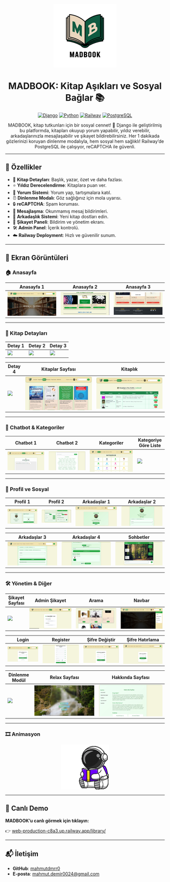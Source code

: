 <p align="center">
  <img src="screenshots/trans1.png" alt="MADBOOK Logo" width="200"/>
</p>

<h1 align="center">MADBOOK: Kitap Aşıkları ve Sosyal Bağlar 📚</h1>

<p align="center">
  <a href="https://www.djangoproject.com/"><img src="https://img.shields.io/badge/Django-4.2-green.svg" alt="Django"></a>
  <a href="https://www.python.org/"><img src="https://img.shields.io/badge/Python-3.11-blue.svg" alt="Python"></a>
  <a href="https://railway.app/"><img src="https://img.shields.io/badge/Hosted-Railway-orange.svg" alt="Railway"></a>
  <a href="https://www.postgresql.org/"><img src="https://img.shields.io/badge/Database-PostgreSQL-blue.svg" alt="PostgreSQL"></a>
</p>

<p align="center">
  MADBOOK, kitap tutkunları için bir sosyal cennet! 📖 Django ile geliştirilmiş bu platformda, kitapları okuyup yorum yapabilir, yıldız verebilir, arkadaşlarınızla mesajlaşabilir ve şikayet bildirebilirsiniz. Her 1 dakikada gözlerinizi koruyan dinlenme modalıyla, hem sosyal hem sağlıklı! Railway’de PostgreSQL ile çalışıyor, reCAPTCHA ile güvenli.
</p>

---

## 🚀 Özellikler

- 📖 **Kitap Detayları**: Başlık, yazar, özet ve daha fazlası.
- ⭐ **Yıldız Derecelendirme**: Kitaplara puan ver.
- 💬 **Yorum Sistemi**: Yorum yap, tartışmalara katıl.
- ⏰ **Dinlenme Modalı**: Göz sağlığınız için mola uyarısı.
- 🔒 **reCAPTCHA**: Spam koruması.
- 📩 **Mesajlaşma**: Okunmamış mesaj bildirimleri.
- 🤝 **Arkadaşlık Sistemi**: Yeni kitap dostları edin.
- 🚨 **Şikayet Paneli**: Bildirim ve yönetim ekranı.
- 🛠️ **Admin Panel**: İçerik kontrolü.
- ☁️ **Railway Deployment**: Hızlı ve güvenilir sunum.

---

## 📸 Ekran Görüntüleri

### 🏠 Anasayfa

| Anasayfa 1 | Anasayfa 2 | Anasayfa 3 |
|-----------|------------|------------|
| ![](screenshots/anasayfa-1.jpg) | ![](screenshots/anasayfa-2.jpg) | ![](screenshots/anasayfa-3.jpg) |

---

### 📖 Kitap Detayları

| Detay 1 | Detay 2 | Detay 3 |
|--------|---------|---------|
| ![](screenshots/detay-sayfası-1.jpg) | ![](screenshots/detay-sayfası-2.jpg) | ![](screenshots/detay-sayfası-3.jpg) |

| Detay 4 | Kitaplar Sayfası | Kitaplık |
|--------|-------------------|----------|
| ![](screenshots/detay-sayfası-4.jpg) | ![](screenshots/book-list.jpg) | ![](screenshots/bookcase-page.jpg) |

---

### 💬 Chatbot & Kategoriler

| Chatbot 1 | Chatbot 2 | Kategoriler | Kategoriye Göre Liste |
|-----------|-----------|-------------|------------------------|
| ![](screenshots/chatbot-1.jpg) | ![](screenshots/chatbot-2.jpg) | ![](screenshots/category-page.jpg) | ![](screenshots/kategoriye-göre-listelenen-kitaplar.jpg) |

---

### 👤 Profil ve Sosyal

| Profil 1 | Profil 2 | Arkadaşlar 1 | Arkadaşlar 2 |
|----------|----------|--------------|--------------|
| ![](screenshots/profil-1.jpg) | ![](screenshots/profil-2.jpg) | ![](screenshots/friends-page-1.jpg) | ![](screenshots/friends-page-2.jpg) |

| Arkadaşlar 3 | Arkadaşlar 4 | Sohbetler |
|--------------|--------------|-----------|
| ![](screenshots/friends-page-3.jpg) | ![](screenshots/friends-page-4.jpg) | ![](screenshots/friends-chat.jpg) |

---

### 🛠️ Yönetim & Diğer

| Şikayet Sayfası | Admin Şikayet | Arama | Navbar |
|-----------------|----------------|-------|--------|
| ![](screenshots/sikayet-sayfası.jpg) | ![](screenshots/admin-sikayet.jpg) | ![](screenshots/search-page.jpg) | ![](screenshots/navbar.jpg) |

| Login | Register | Şifre Değiştir | Şifre Hatırlama |
|-------|----------|----------------|-----------------|
| ![](screenshots/login.jpg) | ![](screenshots/register.jpg) | ![](screenshots/sifre-degistirme.jpg) | ![](screenshots/password-not-remember.jpg) |

| Dinlenme Modül | Relax Sayfası | Hakkında Sayfası |
|----------------|---------------|------------------|
| ![](screenshots/relax-modül.jpg) | ![](screenshots/relax-page.jpg) | ![](screenshots/about-page.jpg) |

---

### 🎞️ Animasyon

<p align="center">
  <img src="screenshots/Animasyon.gif" alt="Animasyon">
</p>

---

## 🔗 Canlı Demo

**MADBOOK’u canlı görmek için tıklayın:**

👉 [web-production-c8a3.up.railway.app/library/](https://web-production-c8a3.up.railway.app/library/)

---

## 📬 İletişim

- **GitHub**: [mahmutdmrr0](https://github.com/mahmutdmrr0)  
- **E-posta**: [mahmut.demir0024@gmail.com](mailto:mahmut.demir0024@gmail.com)
